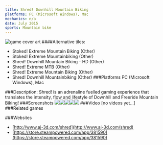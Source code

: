 ```yaml
---
title: Shred! Downhill Mountain Biking
platforms: PC (Microsoft Windows), Mac
mechanics: n/a
date: July 2015
sports: Mountain bike
---
```

![game cover art](//images.igdb.com/igdb/image/upload/t_cover_big/kclcdq5isdyh1i55egmh.jpg "Logo Title Text 1")
####Alternative tiles:
* Stoked! Extreme Mountain Biking (Other)
* Stoked! Extreme Mountainbiking (Other)
* Shred! Downhill Mountain Biking - HD (Other)
* Shred! Extreme MTB (Other)
* Shred! Extreme Mountain Biking (Other)
* Shred! Downhill Mountainbiking (Other)
###Platforms
PC (Microsoft Windows), Mac

###Description:
Shred! is an adrenaline fuelled gaming experience that translates the intensity, flow and lifestyle of Downhill and Freeride Mountain Biking!
###Screenshots
<a target="_blank" rel="noopener noreferrer" href="//images.igdb.com/igdb/image/upload/t_cover_big/idgi0hm93qklipcez1hp.jpg"><img src="//images.igdb.com/igdb/image/upload/t_thumb/idgi0hm93qklipcez1hp.jpg"/></a><a target="_blank" rel="noopener noreferrer" href="//images.igdb.com/igdb/image/upload/t_cover_big/agydstahnqmrlpallcx4.jpg"><img src="//images.igdb.com/igdb/image/upload/t_thumb/agydstahnqmrlpallcx4.jpg"/></a><a target="_blank" rel="noopener noreferrer" href="//images.igdb.com/igdb/image/upload/t_cover_big/tpta4comruwni497tppo.jpg"><img src="//images.igdb.com/igdb/image/upload/t_thumb/tpta4comruwni497tppo.jpg"/></a><a target="_blank" rel="noopener noreferrer" href="//images.igdb.com/igdb/image/upload/t_cover_big/pbeb89muj8o8pejziy0x.jpg"><img src="//images.igdb.com/igdb/image/upload/t_thumb/pbeb89muj8o8pejziy0x.jpg"/></a><a target="_blank" rel="noopener noreferrer" href="//images.igdb.com/igdb/image/upload/t_cover_big/lm1psl5lh1fkn8rkwwpt.jpg"><img src="//images.igdb.com/igdb/image/upload/t_thumb/lm1psl5lh1fkn8rkwwpt.jpg"/></a>
###Video
[no videos yet...]
###Related games

###Websites
* [http://www.aj-3d.com/shred](http://www.aj-3d.com/shred)
* [https://store.steampowered.com/app/381590](https://store.steampowered.com/app/381590)
